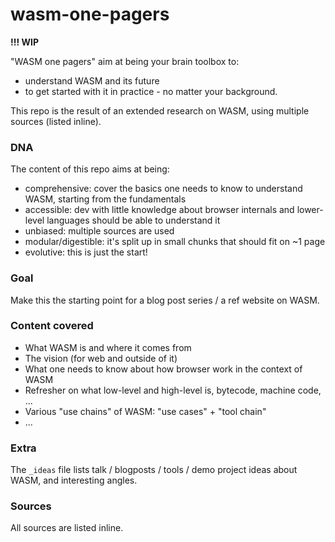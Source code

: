 # wasm-one-pagers 

**!!! WIP** 

"WASM one pagers" aim at being your brain toolbox to:
* understand WASM and its future
* to get started with it in practice - no matter your background. 

This repo is the result of an extended research on WASM, using multiple sources (listed inline).    

### DNA 
The content of this repo aims at being: 
* comprehensive: cover the basics one needs to know to understand WASM, starting from the fundamentals  
* accessible: dev with little knowledge about browser internals and lower-level languages should be able to understand it
* unbiased: multiple sources are used 
* modular/digestible: it's split up in small chunks that should fit on ~1 page
* evolutive: this is just the start!  

### Goal 
Make this the starting point for a blog post series / a ref website on WASM.

### Content covered  
* What WASM is and where it comes from 
* The vision (for web and outside of it)
* What one needs to know about how browser work in the context of WASM 
* Refresher on what low-level and high-level is, bytecode, machine code, ...
* Various "use chains" of WASM: "use cases" + "tool chain" 
* ...

### Extra 
The `_ideas` file lists talk / blogposts / tools / demo project ideas about WASM, and interesting angles. 

### Sources 
All sources are listed inline.


